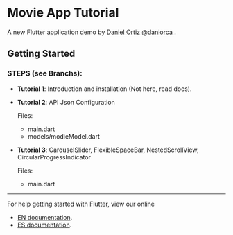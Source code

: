 # Movie App Tutorial

A new Flutter application demo by [Daniel Ortiz @daniorca ](https://github.com/daniorca/movieapp_flutter).

## Getting Started

### STEPS (see Branchs):
- **Tutorial 1**: Introduction and installation (Not here, read docs).


- **Tutorial 2**: API Json Configuration

  Files:
  + main.dart
  + models/modieModel.dart

- **Tutorial 3**: CarouselSlider, FlexibleSpaceBar, NestedScrollView, CircularProgressIndicator

  Files:
  + main.dart


----

For help getting started with Flutter, view our online
- [EN documentation](https://flutter.io/).
- [ES documentation](https://flutter-es.io/).
